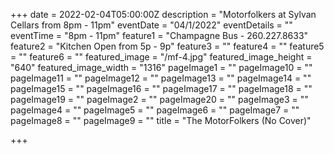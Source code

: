 +++
date = 2022-02-04T05:00:00Z
description = "Motorfolkers at Sylvan Cellars from 8pm - 11pm"
eventDate = "04/1/2022"
eventDetails = ""
eventTime = "8pm - 11pm"
feature1 = "Champagne Bus - 260.227.8633"
feature2 = "Kitchen Open from 5p - 9p"
feature3 = ""
feature4 = ""
feature5 = ""
feature6 = ""
featured_image = "/mf-4.jpg"
featured_image_height = "640"
featured_image_width = "1316"
pageImage1 = ""
pageImage10 = ""
pageImage11 = ""
pageImage12 = ""
pageImage13 = ""
pageImage14 = ""
pageImage15 = ""
pageImage16 = ""
pageImage17 = ""
pageImage18 = ""
pageImage19 = ""
pageImage2 = ""
pageImage20 = ""
pageImage3 = ""
pageImage4 = ""
pageImage5 = ""
pageImage6 = ""
pageImage7 = ""
pageImage8 = ""
pageImage9 = ""
title = "The MotorFolkers (No Cover)"

+++
